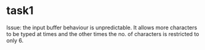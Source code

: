 # task1


Issue: the input buffer behaviour is unpredictable. It allows more characters to be typed at times and the other times the no. of characters is restricted to only 6.

